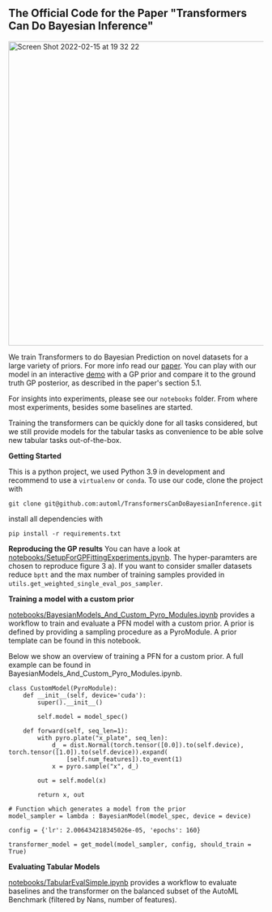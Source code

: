## The Official Code for the Paper "Transformers Can Do Bayesian Inference"

<img width="600" alt="Screen Shot 2022-02-15 at 19 32 22" src="https://user-images.githubusercontent.com/9828297/154126371-d54af7b8-a997-426d-838f-eeaf590c2276.png">

We train Transformers to do Bayesian Prediction on novel datasets for a large variety of priors. For more info read our [paper](https://arxiv.org/abs/2112.10510).
You can play with our model in an interactive [demo](https://huggingface.co/spaces/samuelinferences/transformers-can-do-bayesian-inference) with a GP prior and compare it to the ground truth GP posterior, as described in the paper's section 5.1.

For insights into experiments, please see our `notebooks` folder. From where most experiments, besides some baselines are started.

Training the transformers can be quickly done for all tasks considered, but we still provide models for the tabular tasks as convenience to be able solve new tabular tasks out-of-the-box.


__Getting Started__

This is a python project, we used Python 3.9 in development and recommend to use a `virtualenv` or `conda`.
To use our code, clone the project with

```
git clone git@github.com:automl/TransformersCanDoBayesianInference.git
```

install all dependencies with

```
pip install -r requirements.txt
```


__Reproducing the GP results__
You can have a look at [notebooks/SetupForGPFittingExperiments.ipynb](notebooks/SetupForGPFittingExperiments.ipynb). The hyper-paramters are chosen to reproduce figure 3 a). If you want to consider smaller datasets reduce `bptt` and the max number of training samples provided in `utils.get_weighted_single_eval_pos_sampler`.


__Training a model with a custom prior__

[notebooks/BayesianModels_And_Custom_Pyro_Modules.ipynb](notebooks/BayesianModels_And_Custom_Pyro_Modules.ipynb) provides a workflow to train and evaluate a PFN model with a custom prior. A prior is defined by providing a sampling procedure as a PyroModule. A prior template can be found in this notebook.

Below we show an overview of training a PFN for a custom prior. A full example can be found in BayesianModels_And_Custom_Pyro_Modules.ipynb.
```
class CustomModel(PyroModule):
    def __init__(self, device='cuda'):
        super().__init__()

        self.model = model_spec()

    def forward(self, seq_len=1):
        with pyro.plate("x_plate", seq_len):
            d_ = dist.Normal(torch.tensor([0.0]).to(self.device), torch.tensor([1.0]).to(self.device)).expand(
                [self.num_features]).to_event(1)
            x = pyro.sample("x", d_)

        out = self.model(x)
        
        return x, out
```

```
# Function which generates a model from the prior
model_sampler = lambda : BayesianModel(model_spec, device = device)
```

```
config = {'lr': 2.006434218345026e-05, 'epochs': 160}

transformer_model = get_model(model_sampler, config, should_train = True)
```

__Evaluating Tabular Models__

[notebooks/TabularEvalSimple.ipynb](notebooks/TabularEvalSimple.ipynb) provides a workflow to evaluate baselines and the transformer on the balanced subset of the AutoML Benchmark (filtered by Nans, number of features).
